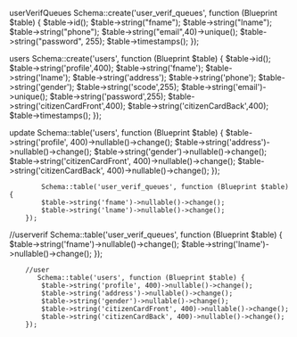 userVerifQueues
     Schema::create('user_verif_queues', function (Blueprint $table) {
            $table->id();
            $table->string("fname");
            $table->string("lname");
            $table->string("phone");
            $table->string("email",40)->unique();
            $table->string("password", 255);
            $table->timestamps();
        });

users
        Schema::create('users', function (Blueprint $table) {
            $table->id();
             $table->string('profile',400);
            $table->string('fname');
            $table->string('lname');
            $table->string('address');
            $table->string('phone');
            $table->string('gender');
            $table->string('scode',255);
            $table->string('email')->unique();
            $table->string('password',255);
            $table->string('citizenCardFront',400);
            $table->string('citizenCardBack',400);
            $table->timestamps();
        });

update 
   Schema::table('users', function (Blueprint $table) {
            $table->string('profile', 400)->nullable()->change();
            $table->string('address')->nullable()->change();
            $table->string('gender')->nullable()->change();
            $table->string('citizenCardFront', 400)->nullable()->change();
            $table->string('citizenCardBack', 400)->nullable()->change();
        });


            Schema::table('user_verif_queues', function (Blueprint $table) {
            $table->string('fname')->nullable()->change();
            $table->string('lname')->nullable()->change();
        });



//userverif
         Schema::table('user_verif_queues', function (Blueprint $table) {
            $table->string('fname')->nullable()->change();
            $table->string('lname')->nullable()->change();
        });

        //user
           Schema::table('users', function (Blueprint $table) {
            $table->string('profile', 400)->nullable()->change();
            $table->string('address')->nullable()->change();
            $table->string('gender')->nullable()->change();
            $table->string('citizenCardFront', 400)->nullable()->change();
            $table->string('citizenCardBack', 400)->nullable()->change();
        });